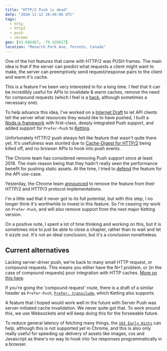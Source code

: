 ```yaml
---
title: "HTTP/2 Push is dead"
date: "2020-11-12 20:40:06 UTC"
tags:
  - http
  - http2
  - push
  - chrome
geo: [43.686467, -79.328627]
location: "Monarch Park Ave, Toronto, Canada"
---
```


One of the hot features that came with HTTP/2 was PUSH frames. The main idea is
that if the server can predict what requests a client might want to make, the
server can preemptively send request/response pairs to the client and warm it's
cache.

This is a feature I've been very interested in for a long time. I feel that it
can be incredibly useful for APIs to invalidate & warm caches, remove the need
for compound requests (which I feel is a [hack][1], although sometimes a
necessary one). 

To help advance this idea, I've worked on a [Internet Draft][2] to let API
clients tell the server what resources they would like to have pushed, I built
a [Node.js framework][3] with first-class, deeply integrated Push support, and
added support for `Prefer-Push` to [Ketting][4].

Unfortunately HTTP/2 push always felt like feature that wasn't quite there yet.
It's usefulness was stunted due to [Cache-Digest for HTTP/2][5] being killed
off, and no browser APIs to hook into push events.

The Chrome team has considered removing Push support since at least 2018. The
main reason being that they hadn't really seen the performance benefit for
pushing static assets. At the time, I tried to [defend][7] the feature for
the API use-case.

Yesterday, the Chrome team [announced][6] to remove the feature from their 
HTTP/2 and HTTP/3 protocol implementations.

I'm a little sad that it never got to its full potential, but with this step,
I no longer think it's worthwhile to invest in this feature. So I'm ceasing
my work on `Prefer-Push`, and will also remove support from the next major
Ketting version.

On a positive note, I spent a lot of time thinking and working on this, but
it is sometimes nice to just be able to close a chapter, rather than to wait
and let it sizzle out. It's not an ideal conclusion, but it's a conclusion
nonetheless.

Current alternatives
--------------------

Lacking server-driver push, we're back to many small HTTP request, or compound
requests. This means you either have the N+1 problem, or (in the case of
compound requests) poor integration with HTTP caches. [More on this here][8].

If you're going the 'compound request' route, there is a draft of a similar
header as `Prefer-Push`; [`Prefer: transclude`][9], which Ketting also
supports.

A feature that I hoped would work well in the future with Server Push was
server-initiated cache invalidation. We never quite got that. To work around
this, we use Websockets and will keep doing this for the forseeable future.

To reduce general latency of fetching many things, the [`103 Early Hints`][9]
can help, although this is not supported _yet_ in Chrome, and this is also
only really useful for speeding up delivery of assets like images, css and
Javascript as there's no way to hook into 1xx responses programmatically in
a browser.

[1]: https://apisyouwonthate.com/blog/lets-stop-building-apis-around-a-network-hack
[2]: https://tools.ietf.org/html/draft-pot-prefer-push-00
[3]: https://github.com/curveball/core
[4]: https://github.com/badgateway/ketting
[5]: https://tools.ietf.org/html/draft-ietf-httpbis-cache-digest-05
[6]: https://groups.google.com/a/chromium.org/g/blink-dev/c/K3rYLvmQUBY/m/vOWBKZGoAQAJ?pli=1
[7]: https://evertpot.com/h2-push-for-apis/
[8]: https://evertpot.com/h2-parallelism/
[9]: https://evertpot.com/http/103-early-hints
